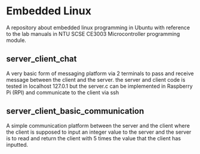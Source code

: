 # Embedded Linux

A repository about embedded linux programming in Ubuntu with reference to the lab manuals in NTU SCSE CE3003 Microcontroller programming module.

## server_client_chat

A very basic form of messaging platform via 2 terminals to pass and receive message between the client and the server. the server and client code is tested in localhost 127.0.1 but the server.c can be implemented in Raspberry Pi (RPI) and communicate to the client via ssh

## server_client_basic_communication

A simple communication platform between the server and the client where the client is supposed to input an integer value to the server and the server is to read and return the client with 5 times the value that the client has inputted.
